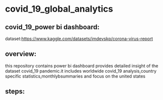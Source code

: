 # covid_19_global_analytics



## covid_19_power bi dashboard:

dataset:https://www.kaggle.com/datasets/imdevskp/corona-virus-report

## overview:

this repository contains power bi dashboard provides detailed insight of the dataset covid_19 pandemic.it includes worldwide covid_19 analysis,country specific statistics,monthlybsummaries and focus on the united states


## steps:
